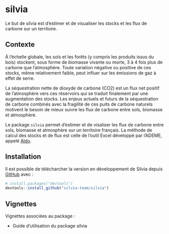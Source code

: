 
<!-- README.md is generated from README.Rmd. Please edit that file -->

# silvia

<!-- badges: start -->
<!-- badges: end -->

Le but de silvia est d’estimer et de visualiser les stocks et les flux
de carbone sur un territoire.

## Contexte

À l’échelle globale, les sols et les forêts (y compris les produits
issus du bois) stockent, sous forme de biomasse vivante ou morte, 3 à 4
fois plus de carbone que l’atmosphère. Toute variation négative ou
positive de ces stocks, même relativement faible, peut influer sur les
émissions de gaz à effet de serre.

La séquestration nette de dioxyde de carbone (CO2) est un flux net
positif de l’atmosphère vers ces réservoirs qui se traduit finalement
par une augmentation des stocks. Les enjeux actuels et futurs de la
séquestration de carbone combinés avec la fragilité de ces puits de
carbone naturels motivent le besoin de mieux suivre les flux de carbone
entre sols, biomasse et atmosphère.

Le package `silvia` permet d’estimer et de visaliser les flux de carbone
entre sols, biomasse et atmosphère sur un territoire français. La
méthode de calcul des stocks et de flux est celle de l’outil Excel
développé par l’ADEME, appelé
[Aldo](https://www.territoires-climat.ademe.fr/actualite/loutil-aldo-pour-une-premiere-estimation-de-la-sequestration-carbone-dans-les-sols-et-la-biomasse).

## Installation

Il est possible de télécharcher la version en développement de Silvia
depuis [GitHub](https://github.com/) avec :

``` r
# install.packages("devtools")
devtools::install_github("silvia-team/silvia")
```

## Vignettes

Vignettes associées au package :

-   Guide d’utilisation du package silvia
